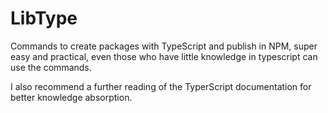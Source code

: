 # LibType

Commands to create packages with TypeScript and publish in NPM, super easy and practical, even those who have little knowledge in typescript can use the commands.

I also recommend a further reading of the TyperScript documentation for better knowledge absorption.


